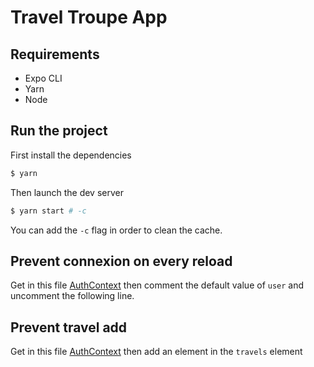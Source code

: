 # Travel Troupe App

## Requirements

* Expo CLI
* Yarn
* Node

## Run the project

First install the dependencies
```bash
$ yarn
```
Then launch the dev server
```bash
$ yarn start # -c
```
You can add the `-c` flag in order to clean the cache.  

## Prevent connexion on every reload

Get in this file [AuthContext](./store/contexts/AuthContext.jsx) then comment the default value of `user` and uncomment the following line.

## Prevent travel add

Get in this file [AuthContext](./store/contexts/UserContext.jsx) then add an element in the `travels` element